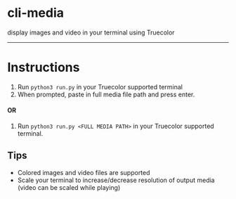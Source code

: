 # cli-media
display images and video in your terminal using Truecolor

---
# Instructions
1. Run ```python3 run.py``` in your Truecolor supported terminal
2. When prompted, paste in full media file path and press enter.
#### OR
1. Run ```python3 run.py <FULL MEDIA PATH>``` in your Truecolor supported terminal.

## Tips
* Colored images and video files are supported
* Scale your terminal to increase/decrease resolution of output media (video can be scaled while playing)